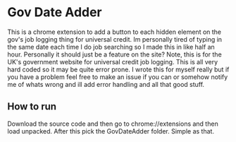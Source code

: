 # Gov Date Adder

This is a chrome extension to add a button to each hidden element on the gov's job logging thing for universal credit. Im personally tired of typing in the same date each time I do job searching so I made this in like half an hour. Personally it should just be a feature on the site? Note, this is for the UK's government website for universal credit job logging. This is all very hard coded so it may be quite error prone. I wrote this for myself really but if you have a problem feel free to make an issue if you can or somehow notify me of whats wrong and ill add error handling and all that good stuff. 


## How to run

Download the source code and then go to chrome://extensions and then load unpacked. After this pick the GovDateAdder folder. Simple as that. 